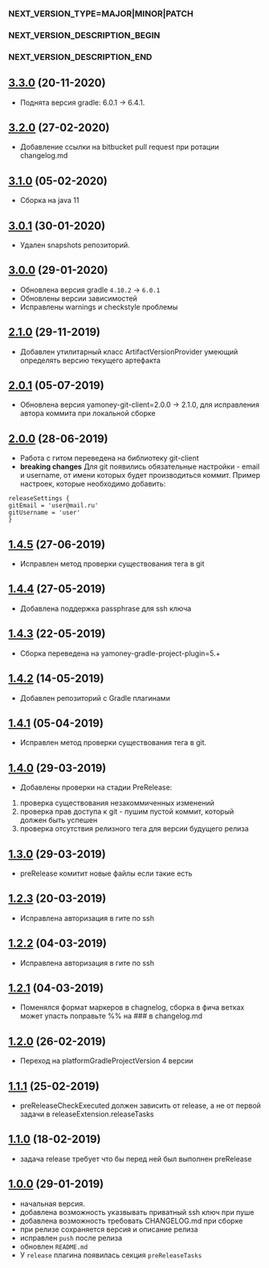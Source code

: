 ### NEXT_VERSION_TYPE=MAJOR|MINOR|PATCH
### NEXT_VERSION_DESCRIPTION_BEGIN
### NEXT_VERSION_DESCRIPTION_END
## [3.3.0](https://bitbucket.yamoney.ru/projects/BACKEND-GRADLE-PLUGINS/repos/artifact-release-plugin/pull-requests/2) (20-11-2020)

* Поднята версия gradle: 6.0.1 -> 6.4.1.

## [3.2.0]() (27-02-2020)

* Добавление ссылки на bitbucket pull request при ротации changelog.md

## [3.1.0]() (05-02-2020)

* Сборка на java 11

## [3.0.1]() (30-01-2020)

* Удален snapshots репозиторий.

## [3.0.0]() (29-01-2020)

* Обновлена версия gradle `4.10.2` -> `6.0.1`
* Обновлены версии зависимостей
* Исправлены warnings и checkstyle проблемы

## [2.1.0]() (29-11-2019)

* Добавлен утилитарный класс ArtifactVersionProvider умеющий определять версию текущего артефакта

## [2.0.1]() (05-07-2019)

* Обновлена версия yamoney-git-client=2.0.0 -> 2.1.0,
для исправления автора коммита при локальной сборке

## [2.0.0]() (28-06-2019)

* Работа с гитом переведена на библиотеку git-client
* **breaking changes** Для git появились обязательные настройки - email и username,
от имени которых будет производиться коммит. Пример настроек, которые необходимо добавить:
```
releaseSettings {
gitEmail = 'user@mail.ru'
gitUsername = 'user'
}
```

## [1.4.5]() (27-06-2019)

* Исправлен метод проверки существования тега в git

## [1.4.4]() (27-05-2019)

* Добавлена поддержка passphrase для ssh ключа

## [1.4.3]() (22-05-2019)

* Сборка переведена на yamoney-gradle-project-plugin=5.+

## [1.4.2]() (14-05-2019)

* Добавлен репозиторий с Gradle плагинами

## [1.4.1]() (05-04-2019)

* Исправлен метод проверки существования тега в git.

## [1.4.0]() (29-03-2019)

* Добавлены проверки на стадии PreRelease:
1) проверка существования незакоммиченных изменений
2) проверка прав доступа к git - пушим пустой коммит, который должен быть успешен
3) проверка отсутствия релизного тега для версии будущего релиза

## [1.3.0]() (29-03-2019)

* preRelease комитит новые файлы если такие есть

## [1.2.3]() (20-03-2019)

* Исправлена авторизация в гите по ssh

## [1.2.2]() (04-03-2019)

* Исправлена авторизация в гите по ssh

## [1.2.1]() (04-03-2019)

* Поменялся формат маркеров в chagnelog, сборка в фича ветках может упасть
поправьте %% на ### в changelog.md

## [1.2.0]() (26-02-2019)

* Переход на platformGradleProjectVersion 4 версии

## [1.1.1]() (25-02-2019)
* preReleaseCheckExecuted должен зависить от release, а не от первой задачи в releaseExtension.releaseTasks

## [1.1.0]() (18-02-2019)
* задача release требует что бы перед ней был выполнен preRelease

## [1.0.0]() (29-01-2019)
* начальная версия.
* добавлена возможность указвывать приватный ssh ключ при пуше
* добавлена возможность требовать CHANGELOG.md при сборке
* при релизе сохраняется версия и описание релиза 
* исправлен `push` после релиза
* обновлен `README.md`
* У `release` плагина появилась секция `preReleaseTasks`